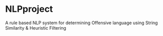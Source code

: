 # NLPproject
A rule based NLP system for determining Offensive language using String Similarity &amp; Heuristic Filtering 

